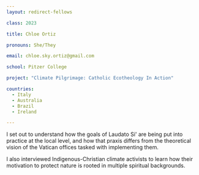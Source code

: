```yaml
---
layout: redirect-fellows

class: 2023

title: Chloe Ortiz

pronouns: She/They

email: chloe.sky.ortiz@gmail.com

school: Pitzer College

project: "Climate Pilgrimage: Catholic Ecotheology In Action"

countries:
  - Italy
  - Australia
  - Brazil
  - Ireland

---
```


I set out to understand how the goals of Laudato Si' are being put into practice at the local level, and how that praxis differs from the theoretical vision of the Vatican offices tasked with implementing them.

I also interviewed Indigenous-Christian climate activists to learn how their motivation to protect nature is rooted in multiple spiritual backgrounds.
